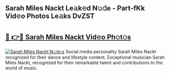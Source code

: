 ## Sarah Miles Nackt Le𝚊k𝚎d N𝚞𝚍e - Part-fKk Vid𝚎o Photos Le𝚊ks DvZST

# <h2><a href="http://fb7vo6.evod.top/?m=Sarah+Miles+Nackt">🔗 👉🔴 Sarah Miles Nackt Vid𝚎o Ph𝚘t𝚘s</a></h2>

[![Sarah Miles Nackt N𝚞d𝚎s](https://i.imgur.com/8V9OHl7.gif)](http://fb7vo6.evod.top/?m=Sarah+Miles+Nackt)
Social media personality Sarah Miles Nackt recognized for their dance and lifestyle content. Exceptional musician Sarah Miles Nackt, recognized for their remarkable talent and contributions to the world of music. 
